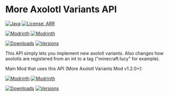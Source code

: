 # More Axolotl Variants API

[![Java](https://img.shields.io/badge/Made%20with-JAVA-red)](https://java.com/)
[![License: ARR](https://img.shields.io/badge/license-ARR-red.svg)](LICENSE)

[![Modrinth](https://modrinth-utils.vercel.app/api/badge/downloads?id=t4Ybtys2&logo=true)](https://modrinth.com/mod/mavapi)
[![Modrinth](https://modrinth-utils.vercel.app/api/badge/versions?id=t4Ybtys2)](https://modrinth.com/mod/mavapi)

[![Downloads](http://cf.way2muchnoise.eu/full_709964_downloads.svg)](https://www.curseforge.com/minecraft/mc-mods/mavapi)
[![Versions](http://cf.way2muchnoise.eu/versions/709964.svg)](https://www.curseforge.com/minecraft/mc-mods/mavapi)

This API simply lets you implement new axolotl variants. Also changes how axolotls are registered from an int to a tag ("minecraft:lucy" for example).

Main Mod that uses this API (More Axolotl Variants Mod v1.2.0+):

[![Modrinth](https://modrinth-utils.vercel.app/api/badge/downloads?id=zitu8weW&logo=true)](https://modrinth.com/mod/mavm)
[![Modrinth](https://modrinth-utils.vercel.app/api/badge/versions?id=zitu8weW)](https://modrinth.com/mod/mavm)

[![Downloads](http://cf.way2muchnoise.eu/full_498797_downloads.svg)](https://www.curseforge.com/minecraft/mc-mods/mavm)
[![Versions](http://cf.way2muchnoise.eu/versions/498797.svg)](https://www.curseforge.com/minecraft/mc-mods/mavm)
